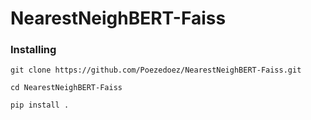 # NearestNeighBERT-Faiss

### Installing 
```
git clone https://github.com/Poezedoez/NearestNeighBERT-Faiss.git

cd NearestNeighBERT-Faiss

pip install .
```
